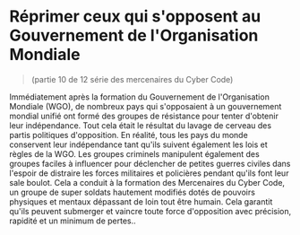 # Réprimer ceux qui s'opposent au Gouvernement de l'Organisation Mondiale
> (partie 10 de 12 série des mercenaires du Cyber Code)

Immédiatement après la formation du Gouvernement de l'Organisation Mondiale (WGO), de nombreux pays qui s'opposaient à un gouvernement mondial unifié ont formé des groupes de résistance pour tenter d'obtenir leur indépendance. Tout cela était le résultat du lavage de cerveau des partis politiques d'opposition. En réalité, tous les pays du monde conservent leur indépendance tant qu'ils suivent également les lois et règles de la WGO. Les groupes criminels manipulent également des groupes faciles à influencer pour déclencher de petites guerres civiles dans l'espoir de distraire les forces militaires et policières pendant qu'ils font leur sale boulot. Cela a conduit à la formation des Mercenaires du Cyber ​​Code, un groupe de super soldats hautement modifiés dotés de pouvoirs physiques et mentaux dépassant de loin tout être humain. Cela garantit qu'ils peuvent submerger et vaincre toute force d'opposition avec précision, rapidité et un minimum de pertes..
